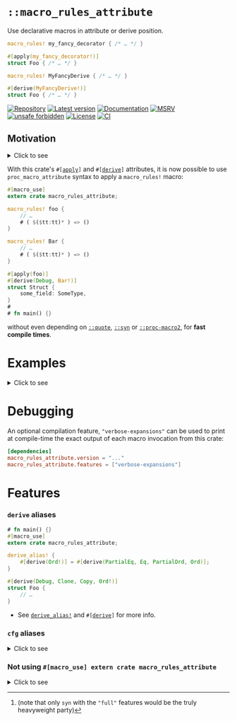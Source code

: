# `::macro_rules_attribute`

Use declarative macros in attribute or derive position.

```rust ,ignore
macro_rules! my_fancy_decorator { /* … */ }

#[apply(my_fancy_decorator!)]
struct Foo { /* … */ }
```

```rust ,ignore
macro_rules! MyFancyDerive { /* … */ }

#[derive(MyFancyDerive!)]
struct Foo { /* … */ }
```


[![Repository](https://img.shields.io/badge/repository-GitHub-brightgreen.svg)](
https://github.com/danielhenrymantilla/macro_rules_attribute-rs)
[![Latest version](https://img.shields.io/crates/v/macro_rules_attribute.svg)](
https://crates.io/crates/macro_rules_attribute)
[![Documentation](https://docs.rs/macro_rules_attribute/badge.svg)](
https://docs.rs/macro_rules_attribute)
[![MSRV](https://img.shields.io/badge/MSRV-1.57.0-white)](
https://gist.github.com/danielhenrymantilla/8e5b721b3929084562f8f65668920c33)
[![unsafe forbidden](https://img.shields.io/badge/unsafe-forbidden-success.svg)](
https://github.com/rust-secure-code/safety-dance/)
[![License](https://img.shields.io/crates/l/macro_rules_attribute.svg)](
https://github.com/danielhenrymantilla/macro_rules_attribute-rs/blob/master/LICENSE-ZLIB)
[![CI](https://github.com/danielhenrymantilla/macro_rules_attribute-rs/workflows/CI/badge.svg)](
https://github.com/danielhenrymantilla/macro_rules_attribute-rs/actions)

<!-- Templated by `cargo-generate` using https://github.com/danielhenrymantilla/proc-macro-template -->

## Motivation

<details><summary>Click to see</summary>

`macro_rules!` macros can be extremely powerful, but their call-site ergonomics
are sometimes not great, especially when decorating item definitions.

Indeed, compare:

```rust ,ignore
foo! {
    struct Struct {
        some_field: SomeType,
    }
}
```

to:

```rust ,ignore
#[foo]
struct Struct {
    some_field: SomeType,
}
```

 1. The former does not scale well, since it leads to **rightward drift and
"excessive" braces**.

 1. But on the other hand, the latter requires setting up a dedicated crate for
    the compiler, a `proc-macro` crate. And 99% of the time this will pull the
    [`::syn`] and [`::quote`] dependencies, which have **a
    non-negligible compile-time overhead** (the first time they are compiled).

     - note: these crates are a wonderful piece of technology, and can lead to
       extremely powerful macros. When the logic of the macro is so complicated
       that it requires a recursive `tt` muncher when implemented as a
       `macro_rules!` macro, it is definitely time to be using a `proc`edural
       macro.

       Anything involving `ident` generation / derivation, for instance, will very
       often require `proc`edural macros, unless it is simple enough for
       [`::paste`] to handle it.

___

## Solution

</details>

With this crate's <code>#\[[apply]\]</code> and <code>#\[[derive]\]</code>
attributes, it is now possible to use `proc_macro_attribute` syntax to apply a
`macro_rules!` macro:

[apply]: https://docs.rs/macro_rules_attribute/0.1.0-rc1/macro_rules_attribute/attr.apply.html
[derive]: https://docs.rs/macro_rules_attribute/0.1.0-rc1/macro_rules_attribute/attr.derive.html

```rust
#[macro_use]
extern crate macro_rules_attribute;

macro_rules! foo {
    // …
    # ( $($tt:tt)* ) => ()
}

macro_rules! Bar {
    // …
    # ( $($tt:tt)* ) => ()
}

#[apply(foo)]
#[derive(Debug, Bar!)]
struct Struct {
    some_field: SomeType,
}
#
# fn main() {}
```

without even depending on [`::quote`], [`::syn`] or [`::proc-macro2`], for
**fast compile times**.

[`macro_rules_attribute`]: https://docs.rs/macro_rules_attribute_proc_macro/0.0.1/macro_rules_attribute_proc_macro/attr.macro_rules_attribute.html
[`macro_rules_derive`]: https://docs.rs/macro_rules_attribute_proc_macro/0.0.1/macro_rules_attribute_proc_macro/attr.macro_rules_derive.html
[`::paste`]: https://docs.rs/paste
[`::proc-macro2`]: https://docs.rs/proc_macro2
[`::syn`]: https://docs.rs/syn
[`::quote`]: https://docs.rs/quote

# Examples

<details><summary>Click to see</summary>

### Nicer derives

```rust
#[macro_use]
extern crate macro_rules_attribute;

// Easily define shorthand aliases for "derive groups"
derive_alias! {
    #[derive(Eq!)] = #[derive(Eq, PartialEq)];
    #[derive(Ord!)] = #[derive(Ord, PartialOrd, Eq!)];
    #[derive(Copy!)] = #[derive(Copy, Clone)];
    #[derive(StdDerives!)] = #[derive(Debug, Copy!, Default, Ord!, Hash)];
}

/// Strongly-typed newtype wrapper around a `usize`, to be used for `PlayerId`s.
#[derive(StdDerives!, Into!, From!)]
pub
struct PlayerId /* = */ (
    pub usize,
);

// You can also fully define your own derives using `macro_rules!` syntax
// (handling generic type definitions may be the only finicky thing, though…)
macro_rules! Into {(
    $( #[$attr:meta] )*
    $pub:vis
    struct $NewType:ident (
        $(#[$field_attr:meta])*
        $field_pub:vis
        $Inner:ty $(,

        $($rest:tt)* )?
    );
) => (
    impl ::core::convert::Into<$Inner> for $NewType {
        #[inline]
        fn into (self: $NewType)
          -> $Inner
        {
            self.0
        }
    }
)} use Into;

macro_rules! From {(
    $( #[$attr:meta] )*
    $pub:vis
    struct $NewType:ident (
        $(#[$field_attr:meta])*
        $field_pub:vis
        $Inner:ty $(,

        $(#[$other_field_attr:meta])*
        $other_field_pub:vis
        $Rest:ty )* $(,)?
    );
) => (
    impl ::core::convert::From<$Inner> for $NewType {
        #[inline]
        fn from (inner: $Inner)
          -> Self
        {
            Self(inner, $($Rest::default),*)
        }
    }
)} use From;
#
# fn main() {}
```

### Have a `-lite` version of a proc-macro dependency that thus requires unergonomic `macro_rules!`?

Say you are writing a (pervasive and yet) tiny dependency within the `async`
ecosystem.

  - By virtue of working with `async`, you'll most probably need to deal with
    pin-projections, and thence, with [`::pin-project`].

  - But by virtue of being (pervasive and yet) tiny, you don't want to depend
    on the `quote / proc-macro2 / syn` heavyweight[^only_full_syn_is_heavy]
    troika/trinity/triumvirate of more advanced proc-macro crates.

[^only_full_syn_is_heavy]: (note that only `syn` with the `"full"` features would be the truly heavyweight party)

Hence why you may reach for something such as [`::pin-project-lite`], and its
`pin_project!` `macro_rules!`-based polyfill of the former's `#[pin_project]`
attribute.

But this suddenly hinders the ergonomics of your type definitions, and, worse,
would not be composable whenever the pattern were to be repeated for some other
functionality (_e.g._, say a `cell_project!` similar macro).

Say no more! Time to <code>#\[[apply]\]</code> our neat trick:

```rust
#[macro_use]
extern crate macro_rules_attribute;

use {
    ::core::pin::{
        Pin,
    },
    ::pin_project_lite::{
        pin_project,
    },
};

#[apply(pin_project!)]
struct Struct<T, U> {
    #[pin]
    pinned: T,
    unpinned: U,
}

impl<T, U> Struct<T, U> {
    fn method(self: Pin<&mut Self>) {
        let this = self.project();
        let _: Pin<&mut T> = this.pinned; // Pinned reference to the field
        let _: &mut U = this.unpinned; // Normal reference to the field
    }
}
#
# fn main() {}
```

### More ergonomic `lazy_static!`s

Say you had something like:

```rust
# use Sync as Logic;
#
static MY_GLOBAL: &dyn Logic = &Vec::<i32>::new();
```

and now you want to change the value of that `MY_GLOBAL` to something that isn't
`const`-constructible, and yet would like to minimize the churn in doing so.

```rust ,compile_fail
// (For those unaware of it, leaking memory to initialize a lazy static is
// a completely fine pattern, since it only occurs once, and thus, a bounded
// amount of times).
static MY_GLOBAL: &dyn Logic = Box::leak(Box::new(vec![42, 27])); // Error: not `const`!
```

You could _directly_ use a `lazy_static!` or a `OnceCell`, but then the
definition of your `static` will now appear noisier than it needs be. It's time
for attribute-position polish!

First, define the helper around, say, `OnceCell`'s `Lazy` type:

```rust ,ignore
macro_rules! lazy_init {(
    $( #[$attrs:meta] )*
    $pub:vis
    static $NAME:ident: $Ty:ty = $init_value:expr ;
) => (
    $( #[$attrs] )*
    $pub
    static $NAME : ::once_cell::sync::Lazy<$Ty> =
        ::once_cell::sync::Lazy::new(|| $init_value)
    ;
)} pub(in crate) use lazy_init;
```

and now it is time to use it!:

```rust
# use Sync as Logic;
#
#[macro_use]
extern crate macro_rules_attribute;

#[apply(lazy_init)]
static MY_GLOBAL: &dyn Logic = Box::leak(Box::new(vec![42, 27]));
#
# macro_rules! lazy_init {(
#     $( #[$attrs:meta] )*
#     $pub:vis
#     static $NAME:ident : $Ty:ty = $init_value:expr ;
# ) => (
#     $( #[$attrs] )*
#     $pub
#     static $NAME : ::once_cell::sync::Lazy<$Ty> =
#         ::once_cell::sync::Lazy::new(|| $init_value)
#     ;
# )} use lazy_init;
#
# fn main() {}
```

</details>

# Debugging

An optional compilation feature, `"verbose-expansions"` can be used to print at
compile-time the exact output of each macro invocation from this crate:

```toml
[dependencies]
macro_rules_attribute.version = "..."
macro_rules_attribute.features = ["verbose-expansions"]
```

# Features

### `derive` aliases

```rust
# fn main() {}
#[macro_use]
extern crate macro_rules_attribute;

derive_alias! {
    #[derive(Ord!)] = #[derive(PartialEq, Eq, PartialOrd, Ord)];
}

#[derive(Debug, Clone, Copy, Ord!)]
struct Foo {
    // …
}
```

  - See [`derive_alias!`] and <code>#\[[derive]\]</code> for more info.

[`derive_alias!`]: https://docs.rs/macro_rules_attribute/0.1.0-rc1/macro_rules_attribute/macro.derive_alias.html

### `cfg` aliases

<details><summary>Click to see</summary>

```rust
# fn main() {}
#[macro_use]
extern crate macro_rules_attribute;

attribute_alias! {
    #[apply(complex_cfg!)] = #[cfg(
        any(
            any(
                foo,
                feature = "bar",
            ),
            all(
                target_os = "fenestrations",
                not(target_arch = "Pear"),
            ),
        ),
    )];
}

#[apply(complex_cfg!)]
mod some_item { /* … */ }
```

</details>

### Not using `#[macro_use] extern crate macro_rules_attribute`

<details><summary>Click to see</summary>

If you are allergic to `#[macro_use]` unscoped / globally-preluded semantics,
you may not be fond of having to use:

```rust
#[macro_use]
extern crate macro_rules_attribute;
# fn main() {}
```

like this documentation pervasively does.

In that case, know that you may very well stick to using `use` imports:

```rust
use ::macro_rules_attribute::{derive, derive_alias, /* … */};
// or even
use ::macro_rules_attribute::*;

derive_alias! {
    #[derive(Copy!)] = #[derive(Clone, Copy)];
}

#[derive(Copy!)]
struct Foo;
```

or even inlining the fully qualified paths (but note that the `…_alias!` macros
still take unqualified paths inside the definitions):

```rust
::macro_rules_attribute::derive_alias! {
    #[derive(Copy!)] = #[derive(Clone, Copy)];
}

#[::macro_rules_attribute::derive(Copy!)]
struct Foo;
```

I personally find these approaches too noisy to be worth it, despite the so
gained "namespace purity", hence my not using that pattern across the rest of
the examples.

</details>

